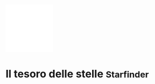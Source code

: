 ![](assets/custom_theme/space/images/logo_white.webp)
<h1 class="main-title">Il tesoro delle stelle <small>Starfinder</small></h1>
